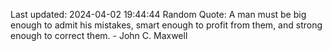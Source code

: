 Last updated: 2024-04-02 19:44:44
Random Quote: A man must be big enough to admit his mistakes, smart enough to profit from them, and strong enough to correct them. - John C. Maxwell